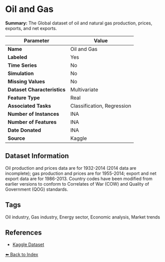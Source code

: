 # Oil and Gas

**Summary:** The Global dataset of oil and natural gas production, prices, exports, and net exports.

| Parameter | Value |
| --- | --- |
| **Name** | Oil and Gas |
| **Labeled** | Yes |
| **Time Series** | No |
| **Simulation** | No |
| **Missing Values** | No |
| **Dataset Characteristics** | Multivariate |
| **Feature Type** | Real |
| **Associated Tasks** | Classification, Regression |
| **Number of Instances** | INA |
| **Number of Features** | INA |
| **Date Donated** | INA |
| **Source** | Kaggle |

## Dataset Information

Oil production and prices data are for 1932-2014 (2014 data are incomplete); gas production and prices are for 1955-2014; export and net export data are for 1986-2013. Country codes have been modified from earlier versions to conform to Correlates of War (COW) and Quality of Government (QOG) standards.

## Tags

Oil industry, Gas industry, Energy sector, Economic analysis, Market trends

## References

- [Kaggle Dataset](https://www.kaggle.com/datasets/raspberrypie/oil-and-gas)

[⬅️ Back to Index](../README.md)
